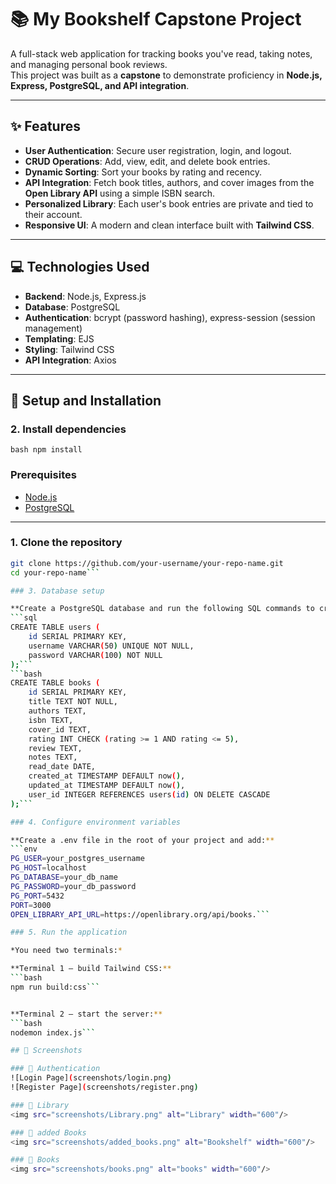 # 📚 My Bookshelf Capstone Project

A full-stack web application for tracking books you've read, taking notes, and managing personal book reviews.  
This project was built as a **capstone** to demonstrate proficiency in **Node.js, Express, PostgreSQL, and API integration**.

---

## ✨ Features

- **User Authentication**: Secure user registration, login, and logout.  
- **CRUD Operations**: Add, view, edit, and delete book entries.  
- **Dynamic Sorting**: Sort your books by rating and recency.  
- **API Integration**: Fetch book titles, authors, and cover images from the **Open Library API** using a simple ISBN search.  
- **Personalized Library**: Each user's book entries are private and tied to their account.  
- **Responsive UI**: A modern and clean interface built with **Tailwind CSS**.  

---

## 💻 Technologies Used

- **Backend**: Node.js, Express.js  
- **Database**: PostgreSQL  
- **Authentication**: bcrypt (password hashing), express-session (session management)  
- **Templating**: EJS  
- **Styling**: Tailwind CSS  
- **API Integration**: Axios  

---

## 🚀 Setup and Installation

### 2. Install dependencies
```bash npm install ```




### Prerequisites
- [Node.js](https://nodejs.org/)  
- [PostgreSQL](https://www.postgresql.org/)  

---

### 1. Clone the repository

```bash
git clone https://github.com/your-username/your-repo-name.git
cd your-repo-name```

### 3. Database setup

**Create a PostgreSQL database and run the following SQL commands to create tables:**
```sql
CREATE TABLE users (
    id SERIAL PRIMARY KEY,
    username VARCHAR(50) UNIQUE NOT NULL,
    password VARCHAR(100) NOT NULL
);```
```bash
CREATE TABLE books (
    id SERIAL PRIMARY KEY,
    title TEXT NOT NULL,
    authors TEXT,
    isbn TEXT,
    cover_id TEXT,
    rating INT CHECK (rating >= 1 AND rating <= 5),
    review TEXT,
    notes TEXT,
    read_date DATE,
    created_at TIMESTAMP DEFAULT now(),
    updated_at TIMESTAMP DEFAULT now(),
    user_id INTEGER REFERENCES users(id) ON DELETE CASCADE
);```

### 4. Configure environment variables

**Create a .env file in the root of your project and add:**
```env
PG_USER=your_postgres_username
PG_HOST=localhost
PG_DATABASE=your_db_name
PG_PASSWORD=your_db_password
PG_PORT=5432
PORT=3000
OPEN_LIBRARY_API_URL=https://openlibrary.org/api/books.```

### 5. Run the application

*You need two terminals:*

**Terminal 1 – build Tailwind CSS:**
```bash
npm run build:css```


**Terminal 2 – start the server:**
```bash
nodemon index.js```

## 📸 Screenshots

### 🔐 Authentication
![Login Page](screenshots/login.png)  
![Register Page](screenshots/register.png)

### 📖 Library
<img src="screenshots/Library.png" alt="Library" width="600"/>

### 📖 added Books
<img src="screenshots/added_books.png" alt="Bookshelf" width="600"/>

### 📖 Books
<img src="screenshots/books.png" alt="books" width="600"/>


